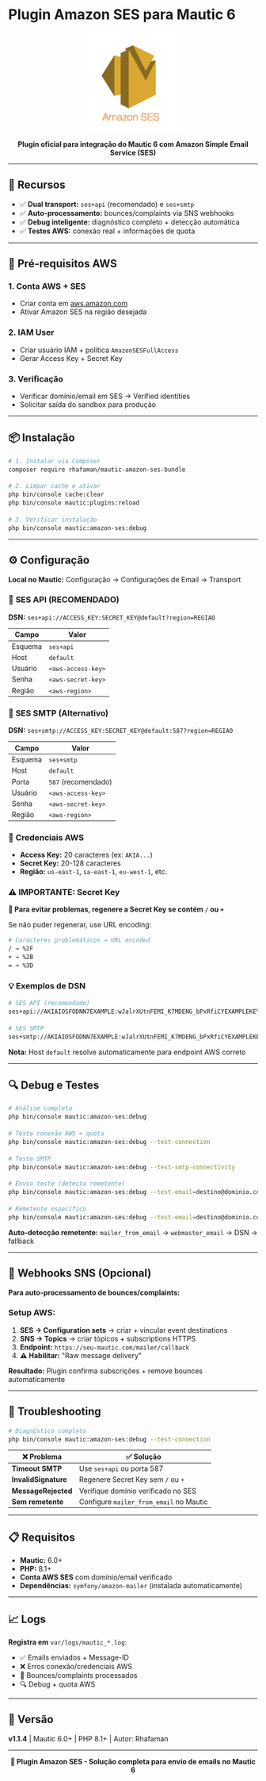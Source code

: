 # Plugin Amazon SES para Mautic 6

<p align="center">
<img src="Assets/img/icon.png" alt="Amazon SES" width="200"/>
</p>

<p align="center">
<strong>Plugin oficial para integração do Mautic 6 com Amazon Simple Email Service (SES)</strong>
</p>

---

## 🚀 **Recursos**

- ✅ **Dual transport:** `ses+api` (recomendado) e `ses+smtp`
- ✅ **Auto-processamento:** bounces/complaints via SNS webhooks
- ✅ **Debug inteligente:** diagnóstico completo + detecção automática
- ✅ **Testes AWS:** conexão real + informações de quota

---

## 🔧 **Pré-requisitos AWS**

### 1. **Conta AWS + SES**
- Criar conta em [aws.amazon.com](https://aws.amazon.com)
- Ativar Amazon SES na região desejada

### 2. **IAM User**
- Criar usuário IAM + política `AmazonSESFullAccess`
- Gerar Access Key + Secret Key

### 3. **Verificação**
- Verificar domínio/email em SES → Verified identities
- Solicitar saída do sandbox para produção

---

## 📦 **Instalação**

```bash
# 1. Instalar via Composer
composer require rhafaman/mautic-amazon-ses-bundle

# 2. Limpar cache e ativar
php bin/console cache:clear
php bin/console mautic:plugins:reload

# 3. Verificar instalação
php bin/console mautic:amazon-ses:debug
```

---

## ⚙️ **Configuração**

**Local no Mautic:** Configuração → Configurações de Email → Transport

### 🥇 **SES API (RECOMENDADO)**

**DSN:** `ses+api://ACCESS_KEY:SECRET_KEY@default?region=REGIAO`

| Campo | Valor |
|-------|-------|
| Esquema | `ses+api` |
| Host | `default` |
| Usuário | `<aws-access-key>` |
| Senha | `<aws-secret-key>` |
| Região | `<aws-region>` |

### 🥈 **SES SMTP (Alternativo)**

**DSN:** `ses+smtp://ACCESS_KEY:SECRET_KEY@default:587?region=REGIAO`

| Campo | Valor |
|-------|-------|
| Esquema | `ses+smtp` |
| Host | `default` |
| Porta | `587` (recomendado) |
| Usuário | `<aws-access-key>` |
| Senha | `<aws-secret-key>` |
| Região | `<aws-region>` |

### 📝 **Credenciais AWS**

- **Access Key:** 20 caracteres (ex: `AKIA...`)
- **Secret Key:** 20-128 caracteres
- **Região:** `us-east-1`, `sa-east-1`, `eu-west-1`, etc.

### ⚠️ **IMPORTANTE: Secret Key**

**🚨 Para evitar problemas, regenere a Secret Key se contém `/` ou `+`**

Se não puder regenerar, use URL encoding:
```bash
# Caracteres problemáticos → URL encoded
/ → %2F
+ → %2B
= → %3D
```

### 💡 **Exemplos de DSN**

```bash
# SES API (recomendado)
ses+api://AKIAIOSFODNN7EXAMPLE:wJalrXUtnFEMI_K7MDENG_bPxRfiCYEXAMPLEKEY@default?region=us-east-1

# SES SMTP  
ses+smtp://AKIAIOSFODNN7EXAMPLE:wJalrXUtnFEMI_K7MDENG_bPxRfiCYEXAMPLEKEY@default:587?region=sa-east-1
```
**Nota:** Host `default` resolve automaticamente para endpoint AWS correto

---

## 🔍 **Debug e Testes**

```bash
# Análise completa
php bin/console mautic:amazon-ses:debug

# Teste conexão AWS + quota
php bin/console mautic:amazon-ses:debug --test-connection

# Teste SMTP
php bin/console mautic:amazon-ses:debug --test-smtp-connectivity

# Envio teste (detecta remetente)
php bin/console mautic:amazon-ses:debug --test-email=destino@dominio.com

# Remetente específico
php bin/console mautic:amazon-ses:debug --test-email=destino@dominio.com --from=remetente@dominio.com
```

**Auto-detecção remetente:** `mailer_from_email` → `webmaster_email` → DSN → fallback

---

## 📡 **Webhooks SNS (Opcional)**

**Para auto-processamento de bounces/complaints:**

### Setup AWS:
1. **SES → Configuration sets** → criar + vincular event destinations
2. **SNS → Topics** → criar tópicos + subscriptions HTTPS
3. **Endpoint:** `https://seu-mautic.com/mailer/callback`
4. **⚠️ Habilitar:** "Raw message delivery"

**Resultado:** Plugin confirma subscrições + remove bounces automaticamente

---

## 🚨 **Troubleshooting**

```bash
# Diagnóstico completo
php bin/console mautic:amazon-ses:debug --test-connection
```

| ❌ Problema | ✅ Solução |
|-------------|-----------|
| **Timeout SMTP** | Use `ses+api` ou porta 587 |
| **InvalidSignature** | Regenere Secret Key sem `/` ou `+` |
| **MessageRejected** | Verifique domínio verificado no SES |
| **Sem remetente** | Configure `mailer_from_email` no Mautic |

---

## 📋 **Requisitos**

- **Mautic:** 6.0+
- **PHP:** 8.1+
- **Conta AWS SES** com domínio/email verificado  
- **Dependências:** `symfony/amazon-mailer` (instalada automaticamente)

---

## 📈 **Logs**

**Registra em** `var/logs/mautic_*.log`:
- ✅ Emails enviados + Message-ID  
- ❌ Erros conexão/credenciais AWS
- 📨 Bounces/complaints processados
- 🔍 Debug + quota AWS

---

## 📝 **Versão**

**v1.1.4** | Mautic 6.0+ | PHP 8.1+ | Autor: Rhafaman

---

<p align="center">
<strong>🚀 Plugin Amazon SES - Solução completa para envio de emails no Mautic 6</strong>
</p> 